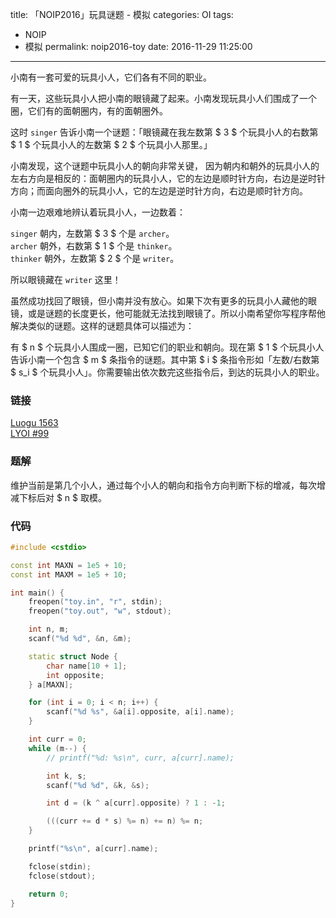 title: 「NOIP2016」玩具谜题 - 模拟
categories: OI
tags: 
  - NOIP
  - 模拟
permalink: noip2016-toy
date: 2016-11-29 11:25:00
---

小南有一套可爱的玩具小人，它们各有不同的职业。

有一天，这些玩具小人把小南的眼镜藏了起来。小南发现玩具小人们围成了一个圈，它们有的面朝圈内，有的面朝圈外。

这时 `singer` 告诉小南一个谜题：「眼镜藏在我左数第 $ 3 $ 个玩具小人的右数第 $ 1 $ 个玩具小人的左数第 $ 2 $ 个玩具小人那里。」

小南发现，这个谜题中玩具小人的朝向非常关键， 因为朝内和朝外的玩具小人的左右方向是相反的：面朝圈内的玩具小人，它的左边是顺时针方向，右边是逆时针方向；而面向圈外的玩具小人，它的左边是逆时针方向，右边是顺时针方向。

小南一边艰难地辨认着玩具小人，一边数着：

`singer` 朝内，左数第 $ 3 $ 个是 `archer`。  
`archer` 朝外，右数第 $ 1 $ 个是 `thinker`。  
`thinker` 朝外，左数第 $ 2 $ 个是 `writer`。

所以眼镜藏在 `writer` 这里！

虽然成功找回了眼镜，但小南并没有放心。如果下次有更多的玩具小人藏他的眼镜，或是谜题的长度更长，他可能就无法找到眼镜了。所以小南希望你写程序帮他解决类似的谜题。这样的谜题具体可以描述为：

有 $ n $ 个玩具小人围成一圈，已知它们的职业和朝向。现在第 $ 1 $ 个玩具小人告诉小南一个包含 $ m $ 条指令的谜题。其中第 $ i $ 条指令形如「左数/右数第 $ s_i $ 个玩具小人」。你需要输出依次数完这些指令后，到达的玩具小人的职业。

<!-- more -->

### 链接
[Luogu 1563](https://www.luogu.org/problem/show?pid=1563)  
[LYOI #99](https://ly.men.ci/problem/99)

### 题解
维护当前是第几个小人，通过每个小人的朝向和指令方向判断下标的增减，每次增减下标后对 $ n $ 取模。

### 代码
```c++
#include <cstdio>

const int MAXN = 1e5 + 10;
const int MAXM = 1e5 + 10;

int main() {
	freopen("toy.in", "r", stdin);
	freopen("toy.out", "w", stdout);

	int n, m;
	scanf("%d %d", &n, &m);

	static struct Node {
		char name[10 + 1];
		int opposite;
	} a[MAXN];

	for (int i = 0; i < n; i++) {
		scanf("%d %s", &a[i].opposite, a[i].name);
	}

	int curr = 0;
	while (m--) {
		// printf("%d: %s\n", curr, a[curr].name);

		int k, s;
		scanf("%d %d", &k, &s);

		int d = (k ^ a[curr].opposite) ? 1 : -1;

		(((curr += d * s) %= n) += n) %= n;
	}

	printf("%s\n", a[curr].name);

	fclose(stdin);
	fclose(stdout);

	return 0;
}
```
